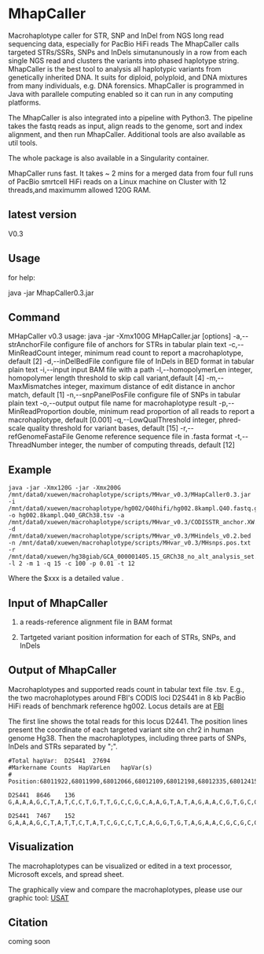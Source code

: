 # MhapCaller
Macrohaplotype caller for STR, SNP and InDel from NGS long read sequencing data, especially for PacBio HiFi reads
The MhapCaller calls targeted STRs/SSRs, SNPs and InDels simutanunously in a row from each single NGS read and clusters the variants into phased haplotype string. MhapCaller is the best tool to analysis all haplotypic variants from genetically inherited DNA. It suits for diploid, polyploid, and DNA mixtures from many individuals, e.g. DNA forensics. MhapCaller is programmed in Java with parallele computing enabled so it can run in any computing platforms. 

The MhapCaller is also integrated into a pipeline with Python3. The pipeline takes the fastq reads as input, align reads to the genome, sort and index alignment, and then run MhapCaller. Additional tools are also available as util tools.

The whole package is also available in a Singularity container.

 MhapCaller runs fast. It takes ~ 2 mins for a merged data from four full runs of PacBio smrtcell HiFi reads on a Linux machine on Cluster with 12 threads,and maximumm allowed 120G RAM. 

## latest version
V0.3

## Usage
for help: 

java -jar MhapCaller0.3.jar

## Command

MHapCaller v0.3
usage: java -jar -Xmx100G MHapCaller.jar [options]
 -a,--strAnchorFile <arg>        configure file of anchors for STRs in
                                 tabular plain text
 -c,--MinReadCount               integer, minimum read count to report a
                                 macrohaplotype, default [2]
 -d,--inDelBedFile <arg>         configure file of InDels in BED format in
                                 tabular plain text
 -i,--input <arg>                input BAM file with a path
 -l,--homopolymerLen             integer, homopolymer length threshold to
                                 skip call variant,default [4]
 -m,--MaxMismatches              integer, maximum distance of edit
                                 distance in anchor match, default [1]
 -n,--snpPanelPosFile <arg>      configure file of SNPs in tabular plain
                                 text
 -o,--output <arg>               output file name for macrohaplotype
                                 result
 -p,--MinReadProportion          double, minimum read proportion of all
                                 reads to report a macrohaplotype, default
                                 [0.001]
 -q,--LowQualThreshold           integer, phred-scale quality threshold
                                 for variant bases, default [15]
 -r,--refGenomeFastaFile <arg>   Genome reference sequence file in .fasta
                                 format
 -t,--ThreadNumber               integer, the number of computing threads,
                                 default [12]

 ## Example 
 
    java -jar -Xmx120G -jar -Xmx200G /mnt/data0/xuewen/macrohaplotype/scripts/MHvar_v0.3/MHapCaller0.3.jar -i /mnt/data0/xuewen/macrohaplotype/hg002/Q40hifi/hg002.8kampl.Q40.fastq.gz_GRCh38.bam -o hg002.8kampl.Q40_GRCh38.tsv -a /mnt/data0/xuewen/macrohaplotype/scripts/MHvar_v0.3/CODISSTR_anchor.XW.config_v0.2.txt -d /mnt/data0/xuewen/macrohaplotype/scripts/MHvar_v0.3/MHindels_v0.2.bed -n /mnt/data0/xuewen/macrohaplotype/scripts/MHvar_v0.3/MHsnps.pos.txt -r /mnt/data0/xuewen/hg38giab/GCA_000001405.15_GRCh38_no_alt_analysis_set.fasta -l 2 -m 1 -q 15 -c 100 -p 0.01 -t 12


Where the $xxx is a detailed value .

## Input of MhapCaller
 1. a reads-reference alignment file in BAM format

 2. Tartgeted variant position information for each of STRs, SNPs, and InDels
 
 ## Output of MhapCaller

Macrohaplotypes and supported reads count in tabular text file .tsv. 
E.g., the two macrohaplotypes around FBI's CODIS loci D2S441 in 8 kb PacBio HiFi reads of benchmark reference hg002. Locus details are at [FBI](https://www.fbi.gov/how-we-can-help-you/dna-fingerprint-act-of-2005-expungement-policy/codis-and-ndis-fact-sheet)
     
The first line shows the total reads for this locus D2441. The position lines present the coordinate of each targeted variant site on chr2 in human genome Hg38. Then the macrohaplotypes, including three parts of SNPs, InDels and STRs separated by ";".
     
    #Total hapVar: 	D2S441	27694	
    #Markername	Counts	HapVarLen	hapVar(s)
    #			Position:68011922,68011990,68012066,68012109,68012198,68012335,68012415,68012463,68012596,68012616,68012754,68012776,68012877,68012888,68013086,68013124,68013388,68013405,68013406,68013664,68013692,68013770,68013988,68014065,68014213,68014245,68014581,68014700,68015087,68015100,68015130,68015131,68015330,68015388,68015498,68015787,68015976,68016033,68016045,68016108,68016576,68016583,68017126,68017147,68017242,68017364,68017504,68017573,68017732,68017739,68018169,68018176,68018322,68018330,68012435,68012478,68012608,68012694,68012722,68012762,68012781,68011917
    
    D2S441	8646	136	
    G,A,A,A,G,C,T,A,T,C,C,T,G,T,T,G,C,C,G,C,A,A,G,T,A,T,A,G,A,A,C,G,T,G,C,G,G,G,T,C,C,G,C,G,G,A,A,C,C,C,T,A,A,G;TA,CACATATATA,CA,CA,CACATATATA,CATATATA,ATGT;TCTATCTATCTATCTATCTATCTATCTATCTATCTATCTATCTA

    D2S441	7467	152	
    G,A,A,A,G,C,T,A,T,T,C,T,A,T,C,G,C,C,T,C,A,G,G,T,G,T,A,G,A,A,C,G,C,G,C,G,G,G,T,C,C,G,C,G,A,A,A,C,C,C,T,G,A,G;T|TAC,CACATATAT|C,CA,CA,CACATATATA,CATATAT,T;TCTATCTATCTATCTATCTATCTATCTATCTATCTATCTATCTATCTATTTATCTATCTA
    
   ## Visualization 
   The macrohaplotypes can be visualized or edited in a text processor, Microsoft excels, and spread sheet.
   
   The graphically view and compare the macrohaplotypes, please use our graphic tool: [USAT](https://github.com/XuewenWangUGA/USAT)
   
   ## Citation
   coming soon





